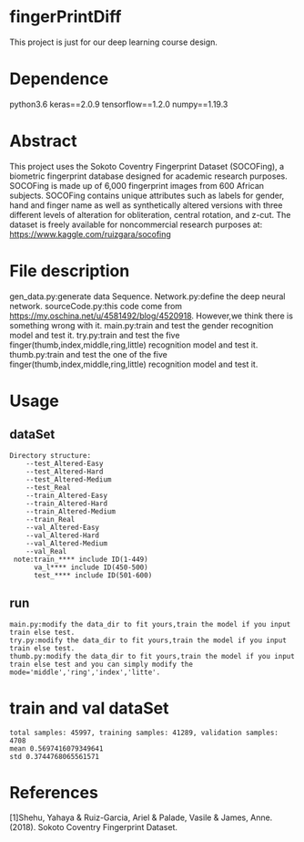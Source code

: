 # fingerPrintDiff
This project is just for our deep learning course design.

# Dependence
python3.6
keras==2.0.9
tensorflow==1.2.0
numpy==1.19.3

# Abstract
This project uses the Sokoto Coventry Fingerprint Dataset (SOCOFing),
a biometric fingerprint database designed for academic research purposes. 
SOCOFing is made up of 6,000 fingerprint images from 600 African subjects. 
SOCOFing contains unique attributes such as labels for gender, hand and finger 
name as well as synthetically altered versions with three different levels of 
alteration for obliteration, central rotation, and z-cut. The dataset is freely available
for noncommercial research purposes at: https://www.kaggle.com/ruizgara/socofing

# File description
gen_data.py:generate data Sequence.
Network.py:define the deep neural network.
sourceCode.py:this code come from https://my.oschina.net/u/4581492/blog/4520918. However,we think there is something wrong with it.
main.py:train and test the gender recognition model and test it.
try.py:train and test the five finger(thumb,index,middle,ring,little) recognition model and test it.
thumb.py:train and test the one of the five finger(thumb,index,middle,ring,little) recognition model and test it.

# Usage
## dataSet
    Directory structure:
        --test_Altered-Easy
        --test_Altered-Hard
        --test_Altered-Medium
        --test_Real
        --train_Altered-Easy
        --train_Altered-Hard
        --train_Altered-Medium
        --train_Real
        --val_Altered-Easy
        --val_Altered-Hard
        --val_Altered-Medium
        --val_Real
     note:train_**** include ID(1-449)
          va_l**** include ID(450-500)  
          test_**** include ID(501-600)
       
  ## run
    main.py:modify the data_dir to fit yours,train the model if you input train else test.
    try.py:modify the data_dir to fit yours,train the model if you input train else test.
    thumb.py:modify the data_dir to fit yours,train the model if you input train else test and you can simply modify the mode='middle','ring','index','litte'. 



# train and val dataSet
    total samples: 45997, training samples: 41289, validation samples: 4708
    mean 0.5697416079349641
    std 0.3744768065561571



# References
[1]Shehu, Yahaya & Ruiz-Garcia, Ariel & Palade, Vasile & James, Anne. (2018). Sokoto Coventry Fingerprint Dataset. 
